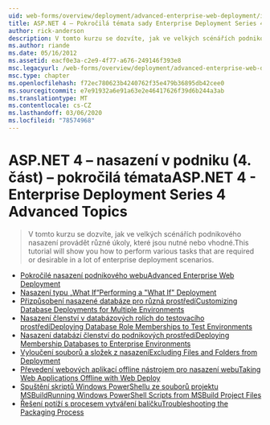 ```yaml
---
uid: web-forms/overview/deployment/advanced-enterprise-web-deployment/index
title: ASP.NET 4 – Pokročilá témata sady Enterprise Deployment Series 4 | Microsoft Docs
author: rick-anderson
description: V tomto kurzu se dozvíte, jak ve velkých scénářích podnikového nasazení provádět různé úkoly, které jsou nutné nebo vhodné.
ms.author: riande
ms.date: 05/16/2012
ms.assetid: eacf0e3a-c2e9-4f77-a676-249146f393e8
msc.legacyurl: /web-forms/overview/deployment/advanced-enterprise-web-deployment
msc.type: chapter
ms.openlocfilehash: f72ec780623b4240762f35e479b36895db42cee0
ms.sourcegitcommit: e7e91932a6e91a63e2e46417626f39d6b244a3ab
ms.translationtype: MT
ms.contentlocale: cs-CZ
ms.lasthandoff: 03/06/2020
ms.locfileid: "78574968"
---
```

# <a name="aspnet-4---enterprise-deployment-series-4-advanced-topics"></a><span data-ttu-id="1fd83-103">ASP.NET 4 – nasazení v podniku (4. část) – pokročilá témata</span><span class="sxs-lookup"><span data-stu-id="1fd83-103">ASP.NET 4 - Enterprise Deployment Series 4 Advanced Topics</span></span>

> <span data-ttu-id="1fd83-104">V tomto kurzu se dozvíte, jak ve velkých scénářích podnikového nasazení provádět různé úkoly, které jsou nutné nebo vhodné.</span><span class="sxs-lookup"><span data-stu-id="1fd83-104">This tutorial will show you how to perform various tasks that are required or desirable in a lot of enterprise deployment scenarios.</span></span>

- [<span data-ttu-id="1fd83-105">Pokročilé nasazení podnikového webu</span><span class="sxs-lookup"><span data-stu-id="1fd83-105">Advanced Enterprise Web Deployment</span></span>](advanced-enterprise-web-deployment.md)
- [<span data-ttu-id="1fd83-106">Nasazení typu „What If“</span><span class="sxs-lookup"><span data-stu-id="1fd83-106">Performing a "What If" Deployment</span></span>](performing-a-what-if-deployment.md)
- [<span data-ttu-id="1fd83-107">Přizpůsobení nasazené databáze pro různá prostředí</span><span class="sxs-lookup"><span data-stu-id="1fd83-107">Customizing Database Deployments for Multiple Environments</span></span>](customizing-database-deployments-for-multiple-environments.md)
- [<span data-ttu-id="1fd83-108">Nasazení členství v databázových rolích do testovacího prostředí</span><span class="sxs-lookup"><span data-stu-id="1fd83-108">Deploying Database Role Memberships to Test Environments</span></span>](deploying-database-role-memberships-to-test-environments.md)
- [<span data-ttu-id="1fd83-109">Nasazení databází členství do podnikových prostředí</span><span class="sxs-lookup"><span data-stu-id="1fd83-109">Deploying Membership Databases to Enterprise Environments</span></span>](deploying-membership-databases-to-enterprise-environments.md)
- [<span data-ttu-id="1fd83-110">Vyloučení souborů a složek z nasazení</span><span class="sxs-lookup"><span data-stu-id="1fd83-110">Excluding Files and Folders from Deployment</span></span>](excluding-files-and-folders-from-deployment.md)
- [<span data-ttu-id="1fd83-111">Převedení webových aplikací offline nástrojem pro nasazení webu</span><span class="sxs-lookup"><span data-stu-id="1fd83-111">Taking Web Applications Offline with Web Deploy</span></span>](taking-web-applications-offline-with-web-deploy.md)
- [<span data-ttu-id="1fd83-112">Spuštění skriptů Windows PowerShellu ze souborů projektu MSBuild</span><span class="sxs-lookup"><span data-stu-id="1fd83-112">Running Windows PowerShell Scripts from MSBuild Project Files</span></span>](running-windows-powershell-scripts-from-msbuild-project-files.md)
- [<span data-ttu-id="1fd83-113">Řešení potíží s procesem vytváření balíčku</span><span class="sxs-lookup"><span data-stu-id="1fd83-113">Troubleshooting the Packaging Process</span></span>](troubleshooting-the-packaging-process.md)
